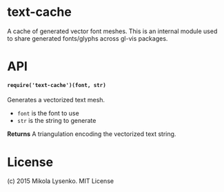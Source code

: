 text-cache
==========
A cache of generated vector font meshes.  This is an internal module used to share generated fonts/glyphs across gl-vis packages.

# API

#### `require('text-cache')(font, str)`
Generates a vectorized text mesh.

* `font` is the font to use
* `str` is the string to generate

**Returns** A triangulation encoding the vectorized text string.

# License
(c) 2015 Mikola Lysenko. MIT License
